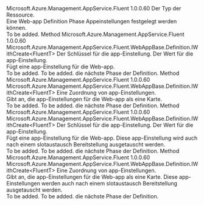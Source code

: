 <Type Name="IWithAppSettings&lt;FluentT&gt;" FullName="Microsoft.Azure.Management.AppService.Fluent.WebAppBase.Definition.IWithAppSettings&lt;FluentT&gt;">
  <TypeSignature Language="C#" Value="public interface IWithAppSettings&lt;FluentT&gt;" />
  <TypeSignature Language="ILAsm" Value=".class public interface auto ansi abstract IWithAppSettings`1&lt;FluentT&gt;" />
  <TypeSignature Language="DocId" Value="T:Microsoft.Azure.Management.AppService.Fluent.WebAppBase.Definition.IWithAppSettings`1" />
  <TypeSignature Language="VB.NET" Value="Public Interface IWithAppSettings(Of FluentT)" />
  <TypeSignature Language="F#" Value="type IWithAppSettings&lt;'FluentT&gt; = interface" />
  <AssemblyInfo>
    <AssemblyName>Microsoft.Azure.Management.AppService.Fluent</AssemblyName>
    <AssemblyVersion>1.0.0.60</AssemblyVersion>
  </AssemblyInfo>
  <TypeParameters>
    <TypeParameter Name="FluentT" />
  </TypeParameters>
  <Interfaces />
  <Docs>
    <typeparam name="FluentT">Der Typ der Ressource.</typeparam>
    <summary>
            Eine Web-app Definition Phase Appeinstellungen festgelegt werden können.
            </summary>
    <remarks>To be added.</remarks>
  </Docs>
  <Members>
    <Member MemberName="WithAppSetting">
      <MemberSignature Language="C#" Value="public Microsoft.Azure.Management.AppService.Fluent.WebAppBase.Definition.IWithCreate&lt;FluentT&gt; WithAppSetting (string key, string value);" />
      <MemberSignature Language="ILAsm" Value=".method public hidebysig newslot virtual instance class Microsoft.Azure.Management.AppService.Fluent.WebAppBase.Definition.IWithCreate`1&lt;!FluentT&gt; WithAppSetting(string key, string value) cil managed" />
      <MemberSignature Language="DocId" Value="M:Microsoft.Azure.Management.AppService.Fluent.WebAppBase.Definition.IWithAppSettings`1.WithAppSetting(System.String,System.String)" />
      <MemberSignature Language="VB.NET" Value="Public Function WithAppSetting (key As String, value As String) As IWithCreate(Of FluentT)" />
      <MemberSignature Language="F#" Value="abstract member WithAppSetting : string * string -&gt; Microsoft.Azure.Management.AppService.Fluent.WebAppBase.Definition.IWithCreate&lt;'FluentT&gt;" Usage="iWithAppSettings.WithAppSetting (key, value)" />
      <MemberType>Method</MemberType>
      <AssemblyInfo>
        <AssemblyName>Microsoft.Azure.Management.AppService.Fluent</AssemblyName>
        <AssemblyVersion>1.0.0.60</AssemblyVersion>
      </AssemblyInfo>
      <ReturnValue>
        <ReturnType>Microsoft.Azure.Management.AppService.Fluent.WebAppBase.Definition.IWithCreate&lt;FluentT&gt;</ReturnType>
      </ReturnValue>
      <Parameters>
        <Parameter Name="key" Type="System.String" />
        <Parameter Name="value" Type="System.String" />
      </Parameters>
      <Docs>
        <param name="key">Der Schlüssel für die app-Einstellung.</param>
        <param name="value">Der Wert für die app-Einstellung.</param>
        <summary>
            Fügt eine app-Einstellung für die Web-app.
            </summary>
        <returns>To be added.</returns>
        <remarks>To be added.</remarks>
        <return>die nächste Phase der Definition.</return>
      </Docs>
    </Member>
    <Member MemberName="WithAppSettings">
      <MemberSignature Language="C#" Value="public Microsoft.Azure.Management.AppService.Fluent.WebAppBase.Definition.IWithCreate&lt;FluentT&gt; WithAppSettings (System.Collections.Generic.IDictionary&lt;string,string&gt; settings);" />
      <MemberSignature Language="ILAsm" Value=".method public hidebysig newslot virtual instance class Microsoft.Azure.Management.AppService.Fluent.WebAppBase.Definition.IWithCreate`1&lt;!FluentT&gt; WithAppSettings(class System.Collections.Generic.IDictionary`2&lt;string, string&gt; settings) cil managed" />
      <MemberSignature Language="DocId" Value="M:Microsoft.Azure.Management.AppService.Fluent.WebAppBase.Definition.IWithAppSettings`1.WithAppSettings(System.Collections.Generic.IDictionary{System.String,System.String})" />
      <MemberSignature Language="VB.NET" Value="Public Function WithAppSettings (settings As IDictionary(Of String, String)) As IWithCreate(Of FluentT)" />
      <MemberSignature Language="F#" Value="abstract member WithAppSettings : System.Collections.Generic.IDictionary&lt;string, string&gt; -&gt; Microsoft.Azure.Management.AppService.Fluent.WebAppBase.Definition.IWithCreate&lt;'FluentT&gt;" Usage="iWithAppSettings.WithAppSettings settings" />
      <MemberType>Method</MemberType>
      <AssemblyInfo>
        <AssemblyName>Microsoft.Azure.Management.AppService.Fluent</AssemblyName>
        <AssemblyVersion>1.0.0.60</AssemblyVersion>
      </AssemblyInfo>
      <ReturnValue>
        <ReturnType>Microsoft.Azure.Management.AppService.Fluent.WebAppBase.Definition.IWithCreate&lt;FluentT&gt;</ReturnType>
      </ReturnValue>
      <Parameters>
        <Parameter Name="settings" Type="System.Collections.Generic.IDictionary&lt;System.String,System.String&gt;" />
      </Parameters>
      <Docs>
        <param name="settings">Eine Zuordnung von app-Einstellungen.</param>
        <summary>
            Gibt an, die app-Einstellungen für die Web-app als eine Karte.
            </summary>
        <returns>To be added.</returns>
        <remarks>To be added.</remarks>
        <return>die nächste Phase der Definition.</return>
      </Docs>
    </Member>
    <Member MemberName="WithStickyAppSetting">
      <MemberSignature Language="C#" Value="public Microsoft.Azure.Management.AppService.Fluent.WebAppBase.Definition.IWithCreate&lt;FluentT&gt; WithStickyAppSetting (string key, string value);" />
      <MemberSignature Language="ILAsm" Value=".method public hidebysig newslot virtual instance class Microsoft.Azure.Management.AppService.Fluent.WebAppBase.Definition.IWithCreate`1&lt;!FluentT&gt; WithStickyAppSetting(string key, string value) cil managed" />
      <MemberSignature Language="DocId" Value="M:Microsoft.Azure.Management.AppService.Fluent.WebAppBase.Definition.IWithAppSettings`1.WithStickyAppSetting(System.String,System.String)" />
      <MemberSignature Language="VB.NET" Value="Public Function WithStickyAppSetting (key As String, value As String) As IWithCreate(Of FluentT)" />
      <MemberSignature Language="F#" Value="abstract member WithStickyAppSetting : string * string -&gt; Microsoft.Azure.Management.AppService.Fluent.WebAppBase.Definition.IWithCreate&lt;'FluentT&gt;" Usage="iWithAppSettings.WithStickyAppSetting (key, value)" />
      <MemberType>Method</MemberType>
      <AssemblyInfo>
        <AssemblyName>Microsoft.Azure.Management.AppService.Fluent</AssemblyName>
        <AssemblyVersion>1.0.0.60</AssemblyVersion>
      </AssemblyInfo>
      <ReturnValue>
        <ReturnType>Microsoft.Azure.Management.AppService.Fluent.WebAppBase.Definition.IWithCreate&lt;FluentT&gt;</ReturnType>
      </ReturnValue>
      <Parameters>
        <Parameter Name="key" Type="System.String" />
        <Parameter Name="value" Type="System.String" />
      </Parameters>
      <Docs>
        <param name="key">Der Schlüssel für die app-Einstellung.</param>
        <param name="value">Der Wert für die app-Einstellung.</param>
        <summary>
            Fügt eine app-Einstellung für die Web-app. Diese app-Einstellung wird auch nach einem slotaustausch Bereitstellung ausgetauscht werden.
            </summary>
        <returns>To be added.</returns>
        <remarks>To be added.</remarks>
        <return>die nächste Phase der Definition.</return>
      </Docs>
    </Member>
    <Member MemberName="WithStickyAppSettings">
      <MemberSignature Language="C#" Value="public Microsoft.Azure.Management.AppService.Fluent.WebAppBase.Definition.IWithCreate&lt;FluentT&gt; WithStickyAppSettings (System.Collections.Generic.IDictionary&lt;string,string&gt; settings);" />
      <MemberSignature Language="ILAsm" Value=".method public hidebysig newslot virtual instance class Microsoft.Azure.Management.AppService.Fluent.WebAppBase.Definition.IWithCreate`1&lt;!FluentT&gt; WithStickyAppSettings(class System.Collections.Generic.IDictionary`2&lt;string, string&gt; settings) cil managed" />
      <MemberSignature Language="DocId" Value="M:Microsoft.Azure.Management.AppService.Fluent.WebAppBase.Definition.IWithAppSettings`1.WithStickyAppSettings(System.Collections.Generic.IDictionary{System.String,System.String})" />
      <MemberSignature Language="VB.NET" Value="Public Function WithStickyAppSettings (settings As IDictionary(Of String, String)) As IWithCreate(Of FluentT)" />
      <MemberSignature Language="F#" Value="abstract member WithStickyAppSettings : System.Collections.Generic.IDictionary&lt;string, string&gt; -&gt; Microsoft.Azure.Management.AppService.Fluent.WebAppBase.Definition.IWithCreate&lt;'FluentT&gt;" Usage="iWithAppSettings.WithStickyAppSettings settings" />
      <MemberType>Method</MemberType>
      <AssemblyInfo>
        <AssemblyName>Microsoft.Azure.Management.AppService.Fluent</AssemblyName>
        <AssemblyVersion>1.0.0.60</AssemblyVersion>
      </AssemblyInfo>
      <ReturnValue>
        <ReturnType>Microsoft.Azure.Management.AppService.Fluent.WebAppBase.Definition.IWithCreate&lt;FluentT&gt;</ReturnType>
      </ReturnValue>
      <Parameters>
        <Parameter Name="settings" Type="System.Collections.Generic.IDictionary&lt;System.String,System.String&gt;" />
      </Parameters>
      <Docs>
        <param name="settings">Eine Zuordnung von app-Einstellungen.</param>
        <summary>
            Gibt an, die app-Einstellungen für die Web-app als eine Karte. Diese app-Einstellungen werden auch nach einem slotaustausch Bereitstellung ausgetauscht werden.
            </summary>
        <returns>To be added.</returns>
        <remarks>To be added.</remarks>
        <return>die nächste Phase der Definition.</return>
      </Docs>
    </Member>
  </Members>
</Type>